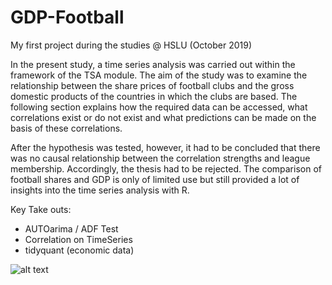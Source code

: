 # GDP-Football
My first project during the studies @ HSLU (October 2019)

In the present study, a time series analysis was carried out within the framework of the TSA module. The aim of the study was to examine the relationship between the share prices of football clubs and the gross domestic products of the countries in which the clubs are based. The following section explains how the required data can be accessed, what correlations exist or do not exist and what predictions can be made on the basis of these correlations.

After the hypothesis was tested, however, it had to be concluded that there was no causal relationship between the correlation strengths and league membership. Accordingly, the thesis had to be rejected. The comparison of football shares and GDP is only of limited use but still provided a lot of insights into the time series analysis with R.

Key Take outs:
- AUTOarima / ADF Test
- Correlation on TimeSeries
- tidyquant (economic data)

![alt text](https://github.com/[username]/[reponame]/blob/[branch]/image.jpg?raw=true)